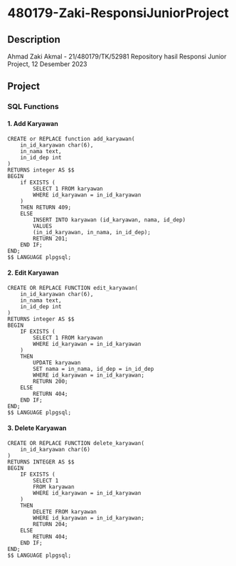 ﻿# 480179-Zaki-ResponsiJuniorProject
 
## Description
Ahmad Zaki Akmal - 21/480179/TK/52981
Repository hasil Responsi Junior Project, 12 Desember 2023

## Project
### SQL Functions
#### 1. Add Karyawan
```
CREATE or REPLACE function add_karyawan(
	in_id_karyawan char(6),
	in_nama text,
	in_id_dep int
)
RETURNS integer AS $$
BEGIN
	if EXISTS (
		SELECT 1 FROM karyawan 
		WHERE id_karyawan = in_id_karyawan
	) 
	THEN RETURN 409;
	ELSE
		INSERT INTO karyawan (id_karyawan, nama, id_dep)
		VALUES
		(in_id_karyawan, in_nama, in_id_dep);
		RETURN 201;
	END IF;
END;
$$ LANGUAGE plpgsql;
```

#### 2. Edit Karyawan
```
CREATE OR REPLACE FUNCTION edit_karyawan(
	in_id_karyawan char(6),
	in_nama text,
	in_id_dep int
)
RETURNS integer AS $$
BEGIN
	IF EXISTS (
		SELECT 1 FROM karyawan
		WHERE id_karyawan = in_id_karyawan
	)
	THEN 
		UPDATE karyawan
		SET nama = in_nama, id_dep = in_id_dep
		WHERE id_karyawan = in_id_karyawan;
		RETURN 200;
	ELSE 
		RETURN 404;
	END IF;
END;
$$ LANGUAGE plpgsql;
```

#### 3. Delete Karyawan
```
CREATE OR REPLACE FUNCTION delete_karyawan(
	in_id_karyawan char(6)
)
RETURNS INTEGER AS $$
BEGIN
	IF EXISTS (
		SELECT 1 
		FROM karyawan
		WHERE id_karyawan = in_id_karyawan
	)
	THEN
		DELETE FROM karyawan
		WHERE id_karyawan = in_id_karyawan;
		RETURN 204;
	ELSE
		RETURN 404;
	END IF;
END;
$$ LANGUAGE plpgsql;
```

